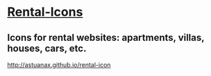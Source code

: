 # [Rental-Icons](http://astuanax.github.io/rental-icon)

## Icons for rental websites: apartments, villas, houses, cars, etc.

http://astuanax.github.io/rental-icon
